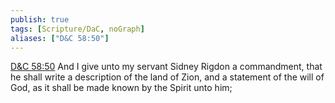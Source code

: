 ```yaml
---
publish: true
tags: [Scripture/DaC, noGraph]
aliases: ["D&C 58:50"]
---
```

[D&C 58:50](https://churchofjesuschrist.org/study/scriptures/dc-testament/dc/58?lang=eng&id=p50#p50) And I give unto my servant Sidney Rigdon a commandment, that he shall write a description of the land of Zion, and a statement of the will of God, as it shall be made known by the Spirit unto him;
